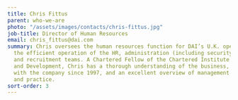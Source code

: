 ```yaml
---
title: Chris Fittus
parent: who-we-are
photo: "/assets/images/contacts/chris-fittus.jpg"
job-title: Director of Human Resources
email: chris_fittus@dai.com
summary: Chris oversees the human resources function for DAI’s U.K. operation, ensuring
  the efficient operation of the HR, administration (including security and logistics),
  and recruitment teams. A Chartered Fellow of the Chartered Institute of Personnel
  and Development, Chris has a thorough understanding of the business, having been
  with the company since 1997, and an excellent overview of management strategies
  and practice.
sort-order: 3
---
```


